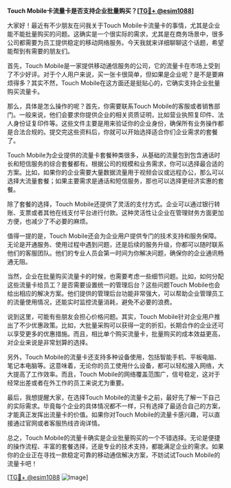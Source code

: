 **Touch Mobile卡流量卡是否支持企业批量购买？[[TG💪+ @esim1088](https://t.me/s/esim1088)]**

大家好！最近有不少朋友在问我关于Touch Mobile卡流量卡的事情，尤其是企业能不能批量购买的问题。这确实是一个很实际的需求，尤其是在商务场景中，很多公司都需要为员工提供稳定的移动网络服务。今天我就来详细聊聊这个话题，希望能帮到有需要的朋友们。

首先，Touch Mobile是一家提供移动通信服务的公司，它的流量卡在市场上受到了不少好评。对于个人用户来说，买一张卡很简单，但如果是企业呢？是不是要麻烦得多？其实不然，Touch Mobile在这方面还是挺贴心的，它确实支持企业批量购买流量卡。

那么，具体是怎么操作的呢？首先，你需要联系Touch Mobile的客服或者销售部门。一般来说，他们会要求你提供企业的相关资质证明，比如营业执照复印件、法人身份证复印件等。这些文件主要是用来验证你的企业身份，确保所有业务操作都是合法合规的。提交完这些资料后，你就可以开始选择适合你们企业需求的套餐了。

Touch Mobile为企业提供的流量卡套餐种类很多，从基础的流量包到包含通话时长和短信服务的综合套餐都有。根据公司的规模和业务需求，你可以选择最合适的方案。比如，如果你的企业需要大量数据流量用于视频会议或远程办公，那么可以选择大流量套餐；如果主要需求是通话和短信服务，那也可以选择更经济实惠的套餐。

除了套餐的选择，Touch Mobile还提供了灵活的支付方式。企业可以通过银行转账、支票或者其他在线支付平台进行付款。这种灵活性让企业在管理财务方面更加方便，也减少了不必要的麻烦。

值得一提的是，Touch Mobile还会为企业用户提供专门的技术支持和服务保障。无论是开通服务、使用过程中遇到问题，还是后续的服务升级，你都可以随时联系他们的客服团队。他们的专业人员会第一时间为你解决问题，确保你的企业通讯畅通无阻。

当然，企业在批量购买流量卡的时候，也需要考虑一些细节问题。比如，如何分配这些流量卡给员工？是否需要设置统一的管理后台？这些问题Touch Mobile也会给出相应的解决方案。他们提供的管理后台功能非常强大，可以帮助企业管理员工的流量使用情况，还能实时监控流量消耗，避免不必要的浪费。

说到这里，可能有些朋友会担心价格问题。其实，Touch Mobile针对企业用户推出了不少优惠政策。比如，大批量采购可以获得一定的折扣，长期合作的企业还可以享受更多的优惠措施。而且，相比单个购买流量卡，批量购买的成本效益更高，对企业来说是非常划算的选择。

另外，Touch Mobile的流量卡还支持多种设备使用，包括智能手机、平板电脑、笔记本电脑等。这意味着，无论你的员工使用什么设备，都可以轻松接入网络，大大提高了工作效率。而且，Touch Mobile的网络覆盖范围广，信号稳定，这对于经常出差或者在外工作的员工来说尤为重要。

最后，我想提醒大家，在选择Touch Mobile的流量卡之前，最好先了解一下自己的实际需求。毕竟每个企业的具体情况都不一样，只有选择了最适合自己的方案，才能真正发挥出流量卡的价值。如果你对Touch Mobile的流量卡感兴趣，可以直接通过官网或者客服热线咨询详情。

总之，Touch Mobile的流量卡确实是企业批量购买的一个不错选择。无论是便捷的操作流程、丰富的套餐选择，还是专业的技术支持，都能满足企业的需求。如果你的企业正在寻找一款稳定可靠的移动通信解决方案，不妨试试Touch Mobile的流量卡吧！

[[TG💪+ @esim1088](https://t.me/s/esim1088) ![Image](https://i.postimg.cc/4NQfJmqS/Snipaste-2025-05-13-00-14-12.png)]